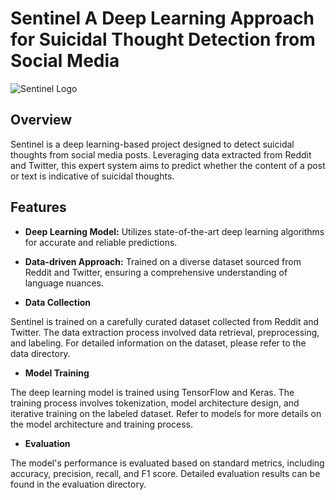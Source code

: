 # Sentinel A Deep Learning Approach for Suicidal Thought Detection from Social Media
 
<!-- # Sentinel: A Deep Learning Approach for Suicidal Thought Detection from Social Media -->

![Sentinel Logo](sentinel_logo.png)

## Overview

Sentinel is a deep learning-based project designed to detect suicidal thoughts from social media posts. Leveraging data extracted from Reddit and Twitter, this expert system aims to predict whether the content of a post or text is indicative of suicidal thoughts.

## Features

- **Deep Learning Model:** Utilizes state-of-the-art deep learning algorithms for accurate and reliable predictions.
  
- **Data-driven Approach:** Trained on a diverse dataset sourced from Reddit and Twitter, ensuring a comprehensive understanding of language nuances.


- **Data Collection**

Sentinel is trained on a carefully curated dataset collected from Reddit and Twitter. The data extraction process involved data retrieval, preprocessing, and labeling. For detailed information on the dataset, please refer to the data directory.

- **Model Training**

The deep learning model is trained using TensorFlow and Keras. The training process involves tokenization, model architecture design, and iterative training on the labeled dataset. Refer to models for more details on the model architecture and training process.

- **Evaluation**

The model's performance is evaluated based on standard metrics, including accuracy, precision, recall, and F1 score. Detailed evaluation results can be found in the evaluation directory.

